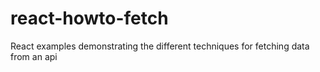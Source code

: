# react-howto-fetch
React examples demonstrating the different techniques for fetching data from an api
